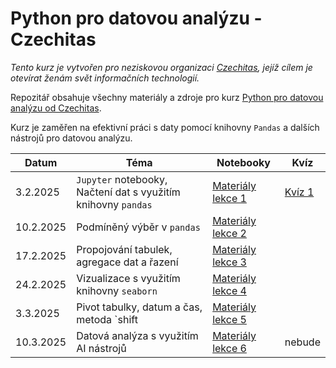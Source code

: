 # Python pro datovou analýzu - Czechitas
_Tento kurz je vytvořen pro neziskovou organizaci [Czechitas](https://www.czechitas.cz), jejíž cílem je otevírat ženám svět informačních technologií._


Repozitář obsahuje všechny materiály a zdroje pro kurz [Python pro datovou analýzu od Czechitas](https://kodim.cz/czechitas/python-data-1/python-pro-data-1). 

Kurz je zaměřen na efektivní práci s daty pomocí knihovny `Pandas` a dalších nástrojů pro datovou analýzu.

| Datum       | Téma                                                      | Notebooky                          | Kvíz
|-------------|-----------------------------------------------------------|---------------------------------------------|---------------------------------------------|
| 3.2.2025  | `Jupyter` notebooky, Načtení dat s využitím knihovny `pandas` | [Materiály lekce 1](notebooks/lekce-01) | [Kvíz 1](https://forms.gle/pHZWRYnKx8w6WwUz8) |
| 10.2.2025  | Podmíněný výběr v `pandas`                                    | [Materiály lekce 2](notebooks/lekce-02) | |
| 17.2.2025  | Propojování tabulek, agregace dat a řazení                    | [Materiály lekce 3](notebooks/lekce-03) | |
| 24.2.2025  | Vizualizace s využitím knihovny `seaborn`                     | [Materiály lekce 4](notebooks/lekce-04) | |
| 3.3.2025   | Pivot tabulky, datum a čas, metoda `shift                     | [Materiály lekce 5](notebooks/lekce-05) | |
| 10.3.2025  | Datová analýza s využitím AI nástrojů                         | [Materiály lekce 6](notebooks/lekce-06) | nebude|
